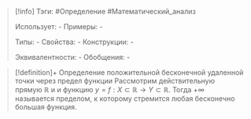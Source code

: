 > [!info]
> Тэги: #Определение #Математический_анализ   
> 
> Использует: *-*
> Примеры: *-*
> 
> Типы: *-*
> Свойства: *-*
> Конструкции: *-*
> 
> Эквивалентности: *-*
> Обобщения: *-*

> [!definition]+ Определение положительной бесконечной удаленной точки через предел функции
> Рассмотрим действительную прямую $\mathbb{R}$ и и функцию $y = f: X \subset \mathbb{R}\rightarrow Y \subset \mathbb{R}$.  Тогда $+\infty$ называется пределом, к которому стремится любая бесконечно большая функция.